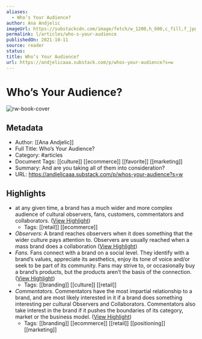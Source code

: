 ```yaml
---
aliases:
  - Who’s Your Audience?
author: Ana Andjelic
imageUrl: https://substackcdn.com/image/fetch/w_1200,h_600,c_fill,f_jpg,q_auto:good,fl_progressive:steep,g_auto/https%3A%2F%2Fbucketeer-e05bbc84-baa3-437e-9518-adb32be77984.s3.amazonaws.com%2Fpublic%2Fimages%2F02745850-cdea-4f89-9137-e6f57fdd4c55_719x454.png
permalink: l/articles/who-s-your-audience
publishedOn: 2021-10-11
source: reader
status: 
title: Who’s Your Audience?
url: https://andjelicaaa.substack.com/p/whos-your-audience?s=w
---
```

# Who’s Your Audience?

![rw-book-cover](https://substackcdn.com/image/fetch/w_1200,h_600,c_fill,f_jpg,q_auto:good,fl_progressive:steep,g_auto/https%3A%2F%2Fbucketeer-e05bbc84-baa3-437e-9518-adb32be77984.s3.amazonaws.com%2Fpublic%2Fimages%2F02745850-cdea-4f89-9137-e6f57fdd4c55_719x454.png)

## Metadata

- Author: [[Ana Andjelic]]
- Full Title: Who’s Your Audience?
- Category: #articles
- Document Tags: [[culture]] [[ecommerce]] [[favorite]] [[marketing]]
- Summary: And are you taking all of them into consideration?
- URL: https://andjelicaaa.substack.com/p/whos-your-audience?s=w

## Highlights

- at any given time, a brand has a much wider and more complex audience of cultural observers, fans, customers, commentators and collaborators. ([View Highlight](https://read.readwise.io/read/01h980h9vyddn6c94va6ck7pfw))
    - Tags: [[retail]] [[ecommerce]]
- _Observers_: A brand reaches observers when it does something that the wider culture pays attention to. Observers are usually reached when a mass brand does a collaboration ([View Highlight](https://read.readwise.io/read/01h980j5pwd1bxsha3ywrk168s))
- _Fans._ Fans connect with a brand on a social level. They identify with a brand’s values, appreciate its aesthetics, enjoy its tone of voice and/or seek to be part of its community. Fans may strive to, or occasionally buy a brand’s products, but the products aren’t the basis of the connection. ([View Highlight](https://read.readwise.io/read/01h980jcy40tmmkrn0wgwfx8yv))
    - Tags: [[branding]] [[culture]] [[retail]]
- _Commentators_. Commentators have the most impartial relationship to a brand, and are most likely interested in it if a brand does something interesting per cultural Observers and Collaborators. Commentators also take interest in the brand if it pushes the boundaries of its category, market or the business model. ([View Highlight](https://read.readwise.io/read/01h980k953de66pwnhwn4dp4mx))
    - Tags: [[branding]] [[ecommerce]] [[retail]] [[positioning]] [[marketing]]
